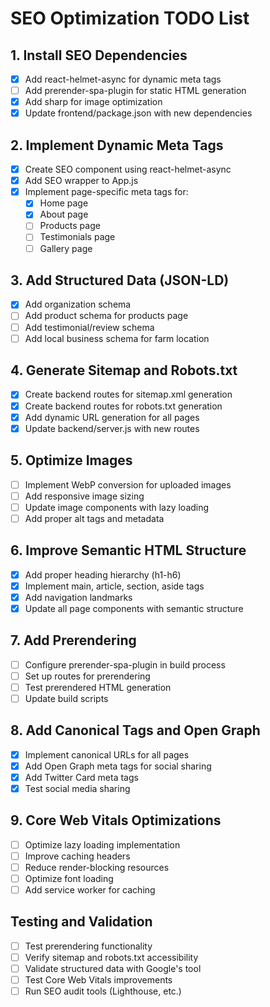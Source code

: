# SEO Optimization TODO List

## 1. Install SEO Dependencies

- [x] Add react-helmet-async for dynamic meta tags
- [ ] Add prerender-spa-plugin for static HTML generation
- [x] Add sharp for image optimization
- [x] Update frontend/package.json with new dependencies

## 2. Implement Dynamic Meta Tags

- [x] Create SEO component using react-helmet-async
- [x] Add SEO wrapper to App.js
- [x] Implement page-specific meta tags for:
  - [x] Home page
  - [x] About page
  - [ ] Products page
  - [ ] Testimonials page
  - [ ] Gallery page

## 3. Add Structured Data (JSON-LD)

- [x] Add organization schema
- [ ] Add product schema for products page
- [ ] Add testimonial/review schema
- [ ] Add local business schema for farm location

## 4. Generate Sitemap and Robots.txt

- [x] Create backend routes for sitemap.xml generation
- [x] Create backend routes for robots.txt generation
- [x] Add dynamic URL generation for all pages
- [x] Update backend/server.js with new routes

## 5. Optimize Images

- [ ] Implement WebP conversion for uploaded images
- [ ] Add responsive image sizing
- [ ] Update image components with lazy loading
- [ ] Add proper alt tags and metadata

## 6. Improve Semantic HTML Structure

- [x] Add proper heading hierarchy (h1-h6)
- [x] Implement main, article, section, aside tags
- [x] Add navigation landmarks
- [x] Update all page components with semantic structure

## 7. Add Prerendering

- [ ] Configure prerender-spa-plugin in build process
- [ ] Set up routes for prerendering
- [ ] Test prerendered HTML generation
- [ ] Update build scripts

## 8. Add Canonical Tags and Open Graph

- [x] Implement canonical URLs for all pages
- [x] Add Open Graph meta tags for social sharing
- [x] Add Twitter Card meta tags
- [x] Test social media sharing

## 9. Core Web Vitals Optimizations

- [ ] Optimize lazy loading implementation
- [ ] Improve caching headers
- [ ] Reduce render-blocking resources
- [ ] Optimize font loading
- [ ] Add service worker for caching

## Testing and Validation

- [ ] Test prerendering functionality
- [ ] Verify sitemap and robots.txt accessibility
- [ ] Validate structured data with Google's tool
- [ ] Test Core Web Vitals improvements
- [ ] Run SEO audit tools (Lighthouse, etc.)
